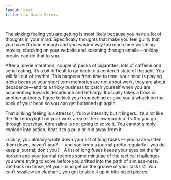 ```yaml
---
layout: post
title: Low Grade Stress

---
```


The sinking feeling you are getting is most likely because you have a lot of thoughts in your mind. Specifically thoughts that make you feel guilty that you haven’t done enough and you wasted way too much time watching movies, checking on your website and scanning through emails&mdash;holiday breaks can do that to you.

After a movie marathon, couple of packs of cigarettes, lots of caffeine and serial eating, it’s a bit difficult to go back to a centered state of thought. You will fall out of rhythm. This happens from time to time, your mind is playing tricks because your short term memories are not about work, they are about decadence&mdash;and its a tricky business to catch yourself when you are accelerating towards decadence and lethargy. It usually takes a boss or another authority figure to kick you from behind or give you a whack on the back of your head so you can get buttoned up again.

That sinking feeling is a stressor, it’s low intensity but it lingers. It’s a lot like the flickering light on your work area or the slow march of traffic you go through everyday. Adrenaline is not going to solve it. You cannot simply explode into action, beat it to a pulp or run away from it.

Luckily, you already wrote down your list of long fuses — you have written them down, haven’t you? — and you keep a journal pretty regularly&mdash;you do keep a journal, don’t you?&mdash;A list of long fuses keeps your eyes on the far horizon and your journal records some minutiae of the tactical challenges you were trying to solve before you drifted into the path of aimless-ness. Get back on those, let your mind get on the groove of your task list. You can’t swallow an elephant, you got to slice it up in bite-sized pieces.
